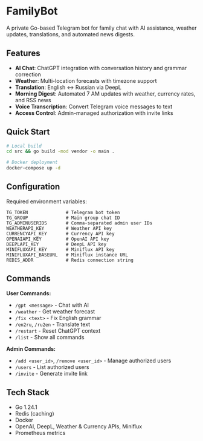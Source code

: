 # FamilyBot

A private Go-based Telegram bot for family chat with AI assistance, weather updates, translations, and automated news digests.

## Features

- **AI Chat**: ChatGPT integration with conversation history and grammar correction
- **Weather**: Multi-location forecasts with timezone support
- **Translation**: English ↔ Russian via DeepL
- **Morning Digest**: Automated 7 AM updates with weather, currency rates, and RSS news
- **Voice Transcription**: Convert Telegram voice messages to text
- **Access Control**: Admin-managed authorization with invite links

## Quick Start

```bash
# Local build
cd src && go build -mod vendor -o main .

# Docker deployment
docker-compose up -d
```

## Configuration

Required environment variables:
```
TG_TOKEN              # Telegram bot token
TG_GROUP              # Main group chat ID
TG_ADMINUSERIDS       # Comma-separated admin user IDs
WEATHERAPI_KEY        # Weather API key
CURRENCYAPI_KEY       # Currency API key
OPENAIAPI_KEY         # OpenAI API key
DEEPLAPI_KEY          # DeepL API key
MINIFLUXAPI_KEY       # Miniflux API key
MINIFLUXAPI_BASEURL   # Miniflux instance URL
REDIS_ADDR            # Redis connection string
```

## Commands

**User Commands:**
- `/gpt <message>` - Chat with AI
- `/weather` - Get weather forecast
- `/fix <text>` - Fix English grammar
- `/en2ru`, `/ru2en` - Translate text
- `/restart` - Reset ChatGPT context
- `/list` - Show all commands

**Admin Commands:**
- `/add <user_id>`, `/remove <user_id>` - Manage authorized users
- `/users` - List authorized users
- `/invite` - Generate invite link

## Tech Stack

- Go 1.24.1
- Redis (caching)
- Docker
- OpenAI, DeepL, Weather & Currency APIs, Miniflux
- Prometheus metrics
